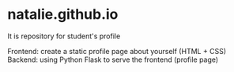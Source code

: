 # natalie.github.io

It is repository for student's profile

Frontend: create a static profile page about yourself (HTML + CSS)
Backend: using Python Flask to serve the frontend (profile page)